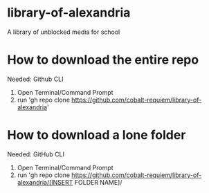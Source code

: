 # library-of-alexandria
 A library of unblocked media for school
 # How to download the entire repo
 Needed: Github CLI
 1. Open Terminal/Command Prompt
 2. run 'gh repo clone https://github.com/cobalt-requiem/library-of-alexandria'
# How to download a lone folder
Needed: GitHub CLI
1. Open Terminal/Command Prompt
2. run 'gh repo clone https://github.com/cobalt-requiem/library-of-alexandria/[INSERT FOLDER NAME]/
